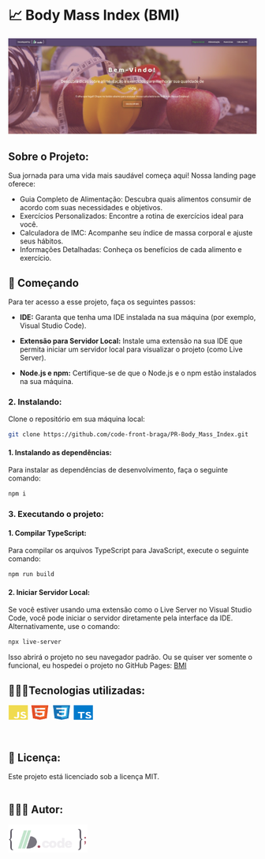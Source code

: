# 📈 Body Mass Index (BMI)

<img src='./src/assets/images/projectPrint.png' alt='Print do Projeto' />

## Sobre o Projeto:

Sua jornada para uma vida mais saudável começa aqui! Nossa landing page oferece:

- Guia Completo de Alimentação: Descubra quais alimentos consumir de acordo com suas necessidades e objetivos.
- Exercícios Personalizados: Encontre a rotina de exercícios ideal para você.
- Calculadora de IMC: Acompanhe seu índice de massa corporal e ajuste seus hábitos.
- Informações Detalhadas: Conheça os benefícios de cada alimento e exercício.

## 📌 Começando

Para ter acesso a esse projeto, faça os seguintes passos:


- **IDE:** Garanta que tenha uma IDE instalada na sua máquina (por exemplo, Visual Studio Code).

- **Extensão para Servidor Local:** Instale uma extensão na sua IDE que permita iniciar um servidor local para visualizar o projeto (como Live Server).

- **Node.js e npm:** Certifique-se de que o Node.js e o npm estão instalados na sua máquina.

### **2. Instalando:**

Clone o repositório em sua máquina local:

```bash
git clone https://github.com/code-front-braga/PR-Body_Mass_Index.git
```

#### **1. Instalando as dependências:**

Para instalar as dependências de desenvolvimento, faça o seguinte comando:

```bash
npm i
```

### **3. Executando o projeto:**

#### **1. Compilar TypeScript:**

Para compilar os arquivos TypeScript para JavaScript, execute o seguinte comando:

```bash
npm run build
```

#### **2. Iniciar Servidor Local:**

Se você estiver usando uma extensão como o Live Server no Visual Studio Code, você pode iniciar o servidor diretamente pela interface da IDE. Alternativamente, use o comando:

```bash
npx live-server
```

Isso abrirá o projeto no seu navegador padrão. Ou se quiser ver somente o funcional, eu hospedei o projeto no GitHub Pages: [BMI](https://code-front-braga.github.io/PR-Body_Mass_Index/)

## 🧑🏻‍💻Tecnologias utilizadas:

<div style="flex-basis: 48%;">
<img align="center" alt="Js" height="30" width="40" src="https://raw.githubusercontent.com/devicons/devicon/master/icons/javascript/javascript-plain.svg">

<img align="center" alt="HTML" height="30" width="40" src="https://raw.githubusercontent.com/devicons/devicon/master/icons/html5/html5-original.svg">

<img align="center" alt="CSS" height="30" width="40" src="https://raw.githubusercontent.com/devicons/devicon/master/icons/css3/css3-original.svg">

<img align="center" alt="TS" height="30" width="40" src="https://raw.githubusercontent.com/devicons/devicon/master/icons/typescript/typescript-plain.svg">  
</div>
<br>
<br>

## 📝 Licença:

Este projeto está licenciado sob a licença MIT.
<br>
<br>

## 🧑🏻‍💻 Autor:

<a href="https://github.com/code-front-braga" style="text-align: justify;">
<img src="./src/assets/images/F_L_2.svg" alt="Logo" style="width: 160px;">
</a>

